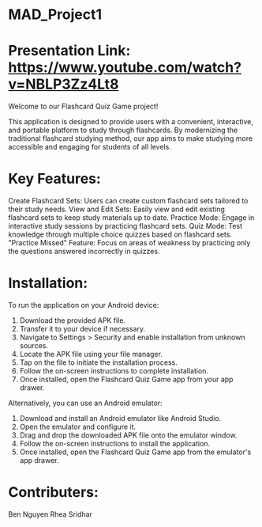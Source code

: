 # MAD_Project1

# Presentation Link: https://www.youtube.com/watch?v=NBLP3Zz4Lt8

Welcome to our Flashcard Quiz Game project!

This application is designed to provide users with a convenient, interactive, and portable platform to study through flashcards. By modernizing the traditional flashcard studying method, our app aims to make studying more accessible and engaging for students of all levels.

# Key Features: 
Create Flashcard Sets: Users can create custom flashcard sets tailored to their study needs.
View and Edit Sets: Easily view and edit existing flashcard sets to keep study materials up to date.
Practice Mode: Engage in interactive study sessions by practicing flashcard sets.
Quiz Mode: Test knowledge through multiple choice quizzes based on flashcard sets.
"Practice Missed" Feature: Focus on areas of weakness by practicing only the questions answered incorrectly in quizzes.


# Installation:
To run the application on your Android device:

1. Download the provided APK file.
2. Transfer it to your device if necessary.
3. Navigate to Settings > Security and enable installation from unknown sources.
4. Locate the APK file using your file manager.
5. Tap on the file to initiate the installation process.
6. Follow the on-screen instructions to complete installation.
7. Once installed, open the Flashcard Quiz Game app from your app drawer.

Alternatively, you can use an Android emulator:

1. Download and install an Android emulator like Android Studio.
2. Open the emulator and configure it.
3. Drag and drop the downloaded APK file onto the emulator window.
4. Follow the on-screen instructions to install the application.
5. Once installed, open the Flashcard Quiz Game app from the emulator's app drawer.

# Contributers: 
Ben Nguyen
Rhea Sridhar
